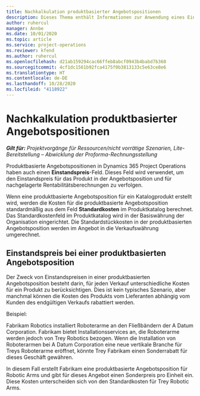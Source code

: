 ```yaml
---
title: Nachkalkulation produktbasierter Angebotspositionen
description: Dieses Thema enthält Informationen zur Anwendung eines Einstandspreis bei einer produktbasierten Angebotsposition.
author: ruhercul
manager: Annbe
ms.date: 10/01/2020
ms.topic: article
ms.service: project-operations
ms.reviewer: kfend
ms.author: ruhercul
ms.openlocfilehash: d21ab159294cac66ffeb8abcf0943b4babd7b360
ms.sourcegitcommit: 4cf1dc1561b92fca4175f0b3813133c5e63ce8e6
ms.translationtype: HT
ms.contentlocale: de-DE
ms.lasthandoff: 10/28/2020
ms.locfileid: "4118922"
---
```

# <a name="costing-product-based-quote-lines"></a>Nachkalkulation produktbasierter Angebotspositionen

_**Gilt für:** Projektvorgänge für Ressourcen/nicht vorrätige Szenarien, Lite-Bereitstellung – Abwicklung der Proforma-Rechnungsstellung_


Produktbasierte Angebotspositionen in Dynamics 365 Project Operations haben auch einen **Einstandspreis**-Feld. Dieses Feld wird verwendet, um den Einstandspreis für das Produkt in der Angebotsposition und für nachgelagerte Rentabilitätsberechnungen zu verfolgen.

Wenn eine produktbasierte Angebotsposition für ein Katalogprodukt erstellt wird, werden die Kosten für die produktbasierte Angebotsposition standardmäßig aus dem Feld **Standardkosten** im Produktkatalog berechnet. Das Standardkostenfeld im Produktkatalog wird in der Basiswährung der Organisation eingerichtet. Die Standardstückkosten in der produktbasierten Angebotsposition werden im Angebot in die Verkaufswährung umgerechnet.

## <a name="unit-cost-on-a-product-based-quote-line"></a>Einstandspreis bei einer produktbasierten Angebotsposition

Der Zweck von Einstandspreisen in einer produktbasierten Angebotsposition besteht darin, für jeden Verkauf unterschiedliche Kosten für ein Produkt zu berücksichtigen. Dies ist kein typisches Szenario, aber manchmal können die Kosten des Produkts vom Lieferanten abhängig vom Kunden des endgültigen Verkaufs rabattiert werden.

Beispiel:

Fabrikam Robotics installiert Roboterarme an den Fließbändern der A Datum Corporation. Fabrikam bietet Installationsservices an, die Roboterarme werden jedoch von Trey Robotics bezogen. Wenn die Installation von Roboterarmen bei A Datum Corporation eine neue vertikale Branche für Treys Roboterarme eröffnet, könnte Trey Fabrikam einen Sonderrabatt für dieses Geschäft gewähren.

In diesem Fall erstellt Fabrikam eine produktbasierte Angebotsposition für Robotic Arms und gibt für dieses Angebot einen Sonderpreis pro Einheit ein. Diese Kosten unterscheiden sich von den Standardkosten für Trey Robotic Arms.
